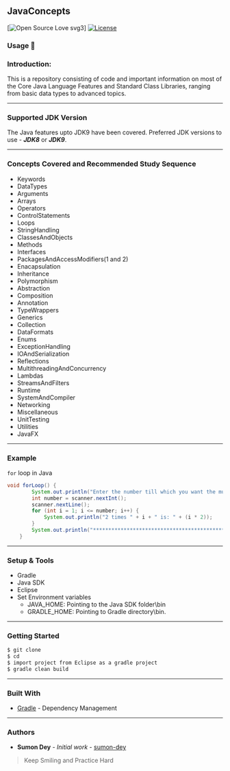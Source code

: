 ## JavaConcepts

[![Open Source Love svg3](https://badges.frapsoft.com/os/v3/open-source.svg?v=103 "Open Source Love")]
[![License](https://img.shields.io/badge/License-Apache%202.0-blue.svg?style=for-the-badge "Apache License")][license]

### Usage :running:

### Introduction:
This is a repository consisting of code and important information on most of the Core Java Language Features and Standard Class Libraries, ranging from basic data types to advanced topics. 

---

### Supported JDK Version
The Java features upto JDK9 have been covered. Preferred JDK versions to use - **_JDK8_** or **_JDK9_**.

---

### Concepts Covered and Recommended Study Sequence
* Keywords
* DataTypes
* Arguments
* Arrays
* Operators
* ControlStatements
* Loops
* StringHandling
* ClassesAndObjects
* Methods
* Interfaces
* PackagesAndAccessModifiers(1 and 2)
* Enacapsulation
* Inheritance
* Polymorphism
* Abstraction
* Composition
* Annotation
* TypeWrappers
* Generics
* Collection
* DataFormats
* Enums
* ExceptionHandling
* IOAndSerialization
* Reflections
* MultithreadingAndConcurrency
* Lambdas
* StreamsAndFilters
* Runtime
* SystemAndCompiler
* Networking
* Miscellaneous
* UnitTesting
* Utilities
* JavaFX

---

### Example
`for` loop in Java
```java
void forLoop() {
		System.out.println("Enter the number till which you want the multiplication table of 2: ");
		int number = scanner.nextInt();
		scanner.nextLine();
		for (int i = 1; i <= number; i++) {
			System.out.println("2 times " + i + " is: " + (i * 2));
		}
		System.out.println("***************************************************************");
	}
```
---

### Setup & Tools
* Gradle
* Java SDK
* Eclipse
* Set Environment variables      
    * JAVA_HOME: Pointing to the Java SDK folder\bin
    * GRADLE_HOME: Pointing to Gradle directory\bin.

---
	
### Getting Started
```sh
$ git clone 
$ cd 
$ import project from Eclipse as a gradle project
$ gradle clean build
```
---

### Built With

* [Gradle](https://gradle.org/) - Dependency Management

---

### Authors

* **Sumon Dey** - *Initial work* - [sumon-dey](https://github.com/sumon-dey "Sumon Dey") 

>Keep Smiling and Practice Hard 

[license]: https://opensource.org/licenses/Apache-2.0



